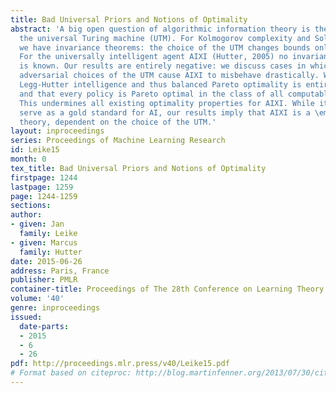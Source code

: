```yaml
---
title: Bad Universal Priors and Notions of Optimality
abstract: 'A big open question of algorithmic information theory is the choice of
  the universal Turing machine (UTM). For Kolmogorov complexity and Solomonoff induction
  we have invariance theorems: the choice of the UTM changes bounds only by a constant.
  For the universally intelligent agent AIXI (Hutter, 2005) no invariance theorem
  is known. Our results are entirely negative: we discuss cases in which unlucky or
  adversarial choices of the UTM cause AIXI to misbehave drastically. We show that
  Legg-Hutter intelligence and thus balanced Pareto optimality is entirely subjective,
  and that every policy is Pareto optimal in the class of all computable environments.
  This undermines all existing optimality properties for AIXI. While it may still
  serve as a gold standard for AI, our results imply that AIXI is a \emphrelative
  theory, dependent on the choice of the UTM.'
layout: inproceedings
series: Proceedings of Machine Learning Research
id: Leike15
month: 0
tex_title: Bad Universal Priors and Notions of Optimality
firstpage: 1244
lastpage: 1259
page: 1244-1259
sections: 
author:
- given: Jan
  family: Leike
- given: Marcus
  family: Hutter
date: 2015-06-26
address: Paris, France
publisher: PMLR
container-title: Proceedings of The 28th Conference on Learning Theory
volume: '40'
genre: inproceedings
issued:
  date-parts:
  - 2015
  - 6
  - 26
pdf: http://proceedings.mlr.press/v40/Leike15.pdf
# Format based on citeproc: http://blog.martinfenner.org/2013/07/30/citeproc-yaml-for-bibliographies/
---
```

